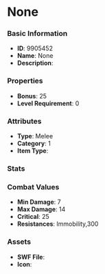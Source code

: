 # None



### Basic Information

- **ID**: 9905452
- **Name**: None
- **Description**: 

### Properties

- **Bonus**: 25
- **Level Requirement**: 0

### Attributes

- **Type**: Melee
- **Category**: 1
- **Item Type**: 

### Stats


### Combat Values

- **Min Damage**: 7
- **Max Damage**: 14
- **Critical**: 25
- **Resistances**: Immobility,300

### Assets

- **SWF File**: 
- **Icon**: 

